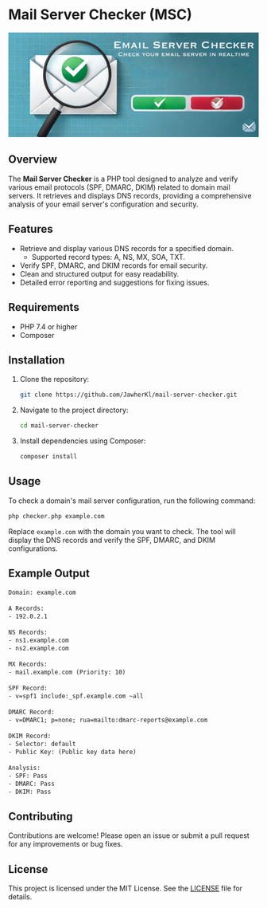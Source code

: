 # Mail Server Checker (MSC)

![mail_checker](https://github.com/JawherKl/mail-server-checker/blob/main/mail_checker.png)

## Overview
The **Mail Server Checker** is a PHP tool designed to analyze and verify various email protocols (SPF, DMARC, DKIM) related to domain mail servers. It retrieves and displays DNS records, providing a comprehensive analysis of your email server's configuration and security.

## Features
- Retrieve and display various DNS records for a specified domain.
  - Supported record types: A, NS, MX, SOA, TXT.
- Verify SPF, DMARC, and DKIM records for email security.
- Clean and structured output for easy readability.
- Detailed error reporting and suggestions for fixing issues.

## Requirements
- PHP 7.4 or higher
- Composer

## Installation

1. Clone the repository:
   ```bash
   git clone https://github.com/JawherKl/mail-server-checker.git
   ```

2. Navigate to the project directory:
   ```bash
   cd mail-server-checker
   ```

3. Install dependencies using Composer:
   ```bash
   composer install
   ```

## Usage

To check a domain's mail server configuration, run the following command:

```bash
php checker.php example.com
```

Replace `example.com` with the domain you want to check. The tool will display the DNS records and verify the SPF, DMARC, and DKIM configurations.

## Example Output

```plaintext
Domain: example.com

A Records:
- 192.0.2.1

NS Records:
- ns1.example.com
- ns2.example.com

MX Records:
- mail.example.com (Priority: 10)

SPF Record:
- v=spf1 include:_spf.example.com ~all

DMARC Record:
- v=DMARC1; p=none; rua=mailto:dmarc-reports@example.com

DKIM Record:
- Selector: default
- Public Key: (Public key data here)

Analysis:
- SPF: Pass
- DMARC: Pass
- DKIM: Pass
```

## Contributing

Contributions are welcome! Please open an issue or submit a pull request for any improvements or bug fixes.

## License

This project is licensed under the MIT License. See the [LICENSE](LICENSE) file for details.
